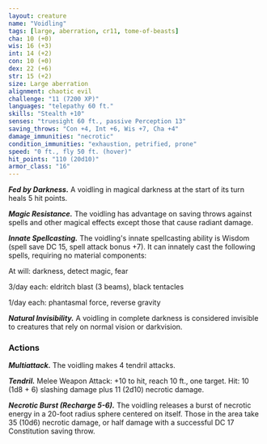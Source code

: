 ```yaml
---
layout: creature
name: "Voidling"
tags: [large, aberration, cr11, tome-of-beasts]
cha: 10 (+0)
wis: 16 (+3)
int: 14 (+2)
con: 10 (+0)
dex: 22 (+6)
str: 15 (+2)
size: Large aberration
alignment: chaotic evil
challenge: "11 (7200 XP)"
languages: "telepathy 60 ft."
skills: "Stealth +10"
senses: "truesight 60 ft., passive Perception 13"
saving_throws: "Con +4, Int +6, Wis +7, Cha +4"
damage_immunities: "necrotic"
condition_immunities: "exhaustion, petrified, prone"
speed: "0 ft., fly 50 ft. (hover)"
hit_points: "110 (20d10)"
armor_class: "16"
---
```


***Fed by Darkness.*** A voidling in magical darkness at the start of its turn heals 5 hit points.

***Magic Resistance.*** The voidling has advantage on saving throws against spells and other magical effects except those that cause radiant damage.

***Innate Spellcasting.*** The voidling's innate spellcasting ability is Wisdom (spell save DC 15, spell attack bonus +7). It can innately cast the following spells, requiring no material components:

At will: darkness, detect magic, fear

3/day each: eldritch blast (3 beams), black tentacles

1/day each: phantasmal force, reverse gravity

***Natural Invisibility.*** A voidling in complete darkness is considered invisible to creatures that rely on normal vision or darkvision.

### Actions

***Multiattack.*** The voidling makes 4 tendril attacks.

***Tendril.*** Melee Weapon Attack: +10 to hit, reach 10 ft., one target. Hit: 10 (1d8 + 6) slashing damage plus 11 (2d10) necrotic damage.

***Necrotic Burst (Recharge 5-6).*** The voidling releases a burst of necrotic energy in a 20-foot radius sphere centered on itself. Those in the area take 35 (10d6) necrotic damage, or half damage with a successful DC 17 Constitution saving throw.

